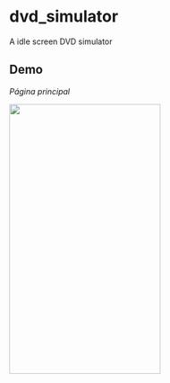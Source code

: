 # dvd_simulator
A idle screen DVD simulator

## Demo

*Página principal*

<img src="https://github.com/daybson/dvd_simulator/demo.gif" height="480" width="270">